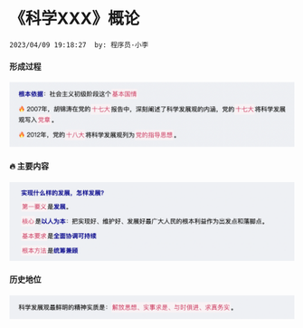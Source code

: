 # 《科学XXX》概论

`2023/04/09 19:18:27  by: 程序员·小李`

#### 形成过程

![image](《科学XXX》概论/23e46835-6d9a-4c27-8cd7-54e3fc1012e6.png)


#### 🔥 主要内容

![image](《科学XXX》概论/8528b9c2-f2a0-4eba-997f-e19a1ab1ecd3.png)


#### 历史地位

![image](《科学XXX》概论/fc2847a2-8c6f-4610-8f40-342defd72055.png)